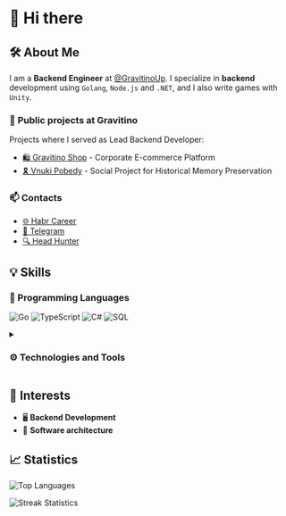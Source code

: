 # 👋 Hi there

## 🛠 About Me

I am a **Backend Engineer** at [@GravitinoUp](https://github.com/gravitinoUp/). I specialize in **backend** development using `Golang`, `Node.js` and `.NET`, and I also write games with `Unity`.

### 🏢 **Public** projects at **Gravitino**

Projects where I served as Lead Backend Developer:

- [🛍️ Gravitino Shop](https://shop.gravitino.ru/) - Corporate E-commerce Platform
- [🎗️ Vnuki Pobedy](https://vnuki-pobedy.ru/) - Social Project for Historical Memory Preservation


### 📫 Contacts

- [🌐 Habr Career](https://career.habr.com/idmaksim)
- [💬 Telegram](https://t.me/idmksim)
- [🔍 Head Hunter](https://hh.ru/resume/2cab0c6eff0dc71c610039ed1f796744f754159)

## 💡 Skills

### 📝 Programming Languages
![Go](https://img.shields.io/badge/Go-%2300ADD8.svg?style=for-the-badge&logo=go&logoColor=white) 
![TypeScript](https://img.shields.io/badge/TypeScript-%23007ACC.svg?style=for-the-badge&logo=typescript&logoColor=white) 
![C#](https://img.shields.io/badge/c%23-%233c14ff.svg?style=for-the-badge&logo=csharp&logoColor=white) 
![SQL](https://img.shields.io/badge/SQL-blue?style=for-the-badge&logo=sql&logoColor=white) 

<details>
<summary><h3>⚙️ Technologies and Tools</h3></summary>

#### Platforms
- ![Node.js](https://img.shields.io/badge/node.js-6DA55F?style=for-the-badge&logo=node.js&logoColor=white)
- ![.Net](https://img.shields.io/badge/.NET-5C2D91?style=for-the-badge&logo=.net&logoColor=white)
- ![Bun](https://img.shields.io/badge/Bun-%23000000.svg?style=for-the-badge&logo=bun&logoColor=white)

#### Backend Libs/Frameworks

- ![NestJS](https://img.shields.io/badge/NestJS-%23E0234E.svg?style=for-the-badge&logo=nestjs&logoColor=white)
- ![Echo](https://img.shields.io/badge/Echo-%2300ADD8?style=for-the-badge&logo=echo&logoColor=white)
- ![Echo](https://img.shields.io/badge/ASP.NET-%233c14ff?style=for-the-badge&logo=echo&logoColor=white)
- ![Gin](https://img.shields.io/badge/Gin-%2300ADD8?style=for-the-badge&logo=gin&logoColor=white)

#### Databases

- ![Postgres](https://img.shields.io/badge/postgres-%23316192.svg?style=for-the-badge&logo=postgresql&logoColor=white)
- ![MongoDB](https://img.shields.io/badge/MongoDB-%234ea94b.svg?style=for-the-badge&logo=mongodb&logoColor=white)
- ![Redis](https://img.shields.io/badge/Redis-%23DD0031.svg?style=for-the-badge&logo=redis&logoColor=white)
- ![Elasticsearch](https://img.shields.io/badge/Elasticsearch-%230377CC.svg?style=for-the-badge&logo=elasticsearch&logoColor=white)

#### ORM

- ![Prisma](https://img.shields.io/badge/Prisma-3982CE?style=for-the-badge&logo=Prisma&logoColor=white)
- ![TypeORM](https://img.shields.io/badge/TypeORM-%23323330.svg?style=for-the-badge&logo=typeorm&logoColor=white)
- ![Mongoose](https://img.shields.io/badge/Mongoose-%234aa94b.svg?style=for-the-badge&logo=mongoose&logoColor=white)
- ![Echo](https://img.shields.io/badge/Entity%20Framework-%233c14ff?style=for-the-badge&logo=echo&logoColor=white)
- ![GORM](https://img.shields.io/badge/GORM-%230077CC.svg?style=for-the-badge&logo=go&logoColor=white)

#### Message Brokers

- ![RabbitMQ](https://img.shields.io/badge/RabbitMQ-FF6600?style=for-the-badge&logo=rabbitmq&logoColor=white)
- ![Apache Kafka](https://img.shields.io/badge/Apache%20Kafka-000?style=for-the-badge&logo=apachekafka)

#### Tools

- ![Docker](https://img.shields.io/badge/Docker-%230db7ed.svg?style=for-the-badge&logo=docker&logoColor=white)
- ![Git](https://img.shields.io/badge/Git-%23F05033.svg?style=for-the-badge&logo=git&logoColor=white)
- ![Postman](https://img.shields.io/badge/Postman-FF6C37?style=for-the-badge&logo=postman&logoColor=white)
- ![Swagger](https://img.shields.io/badge/Swagger-%23Clojure?style=for-the-badge&logo=swagger&logoColor=white)

#### Other Technologies

- ![JWT](https://img.shields.io/badge/JWT-black?style=for-the-badge&logo=JSON%20web%20tokens)
- ![OAuth2](https://img.shields.io/badge/OAuth2-%237159c1.svg?style=for-the-badge&logo=oauth2&logoColor=white)
- ![Socket.io](https://img.shields.io/badge/Socket.io-black?style=for-the-badge&logo=socket.io&badgeColor=010101)
- ![Websockets](https://img.shields.io/badge/Websockets-1f425f?style=for-the-badge&logo=websockets&logoColor=white)
- ![GraphQL](https://img.shields.io/badge/GraphQL-E10098?style=for-the-badge&logo=graphql&logoColor=white)

#### Testing

- ![Jest](https://img.shields.io/badge/Jest-%23C21325?style=for-the-badge&logo=jest&logoColor=white)
- ![Pytest](https://img.shields.io/badge/Pytest-FF6347?style=for-the-badge&logo=pytest&logoColor=white)

</details>

## 🚀 Interests

- 🖥 **Backend Development**
- 🔗 **Software architecture**

## 📈 Statistics

![Top Languages](https://github-readme-stats.vercel.app/api/top-langs/?username=idmaksim&theme=dark&hide_border=false&include_all_commits=false&count_private=false&layout=compact)

![Streak Statistics](https://github-readme-streak-stats.herokuapp.com/?user=idmaksim&theme=dark&hide_border=false)
